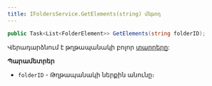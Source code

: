 ```yaml
---
title: IFoldersService.GetElements(string) մեթոդ
---
```


```c#
public Task<List<FolderElement>> GetElements(string folderID);
```

Վերադարձնում է թղթապանակի բոլոր [տարրերը](../../types/FolderElement.md):

**Պարամետրեր**

* `folderID` - Թղթապանակի ներքին անունը։
